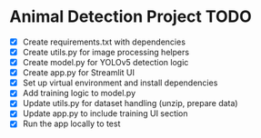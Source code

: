 # Animal Detection Project TODO

- [x] Create requirements.txt with dependencies
- [x] Create utils.py for image processing helpers
- [x] Create model.py for YOLOv5 detection logic
- [x] Create app.py for Streamlit UI
- [x] Set up virtual environment and install dependencies
- [x] Add training logic to model.py
- [x] Update utils.py for dataset handling (unzip, prepare data)
- [x] Update app.py to include training UI section
- [x] Run the app locally to test
